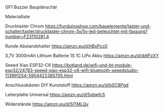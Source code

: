 GF1 Buzzer Bauplänschär


Materialliste

Drucktaster Chrom
https://funduinoshop.com/bauelemente/taster-und-schalter/taster/drucktaster-chrom-3v/5v-led-beleuchtet-mit-fassung?number=F23110281.4

Runde Abstandshalter
https://amzn.eu/d/hBxPcc0

3,7V 3000mAh Lithium Batterie 1S 1C LiPo Akku
https://amzn.eu/d/ddtFzXY

Seeed Xiao ESP32-C6
https://botland.de/wifi-und-bt-module-esp32/24783-seeed-xiao-esp32-c6-wifi-bluetooth-seeedstudio-113991254-5904422385705.html

Anschlusskästen DIY Kunststoff
https://amzn.eu/d/bSC8Pgd

Leiterplatte Universal
https://amzn.eu/d/5xbwfc5

Widerstände 
https://amzn.eu/d/5lTMLQv


